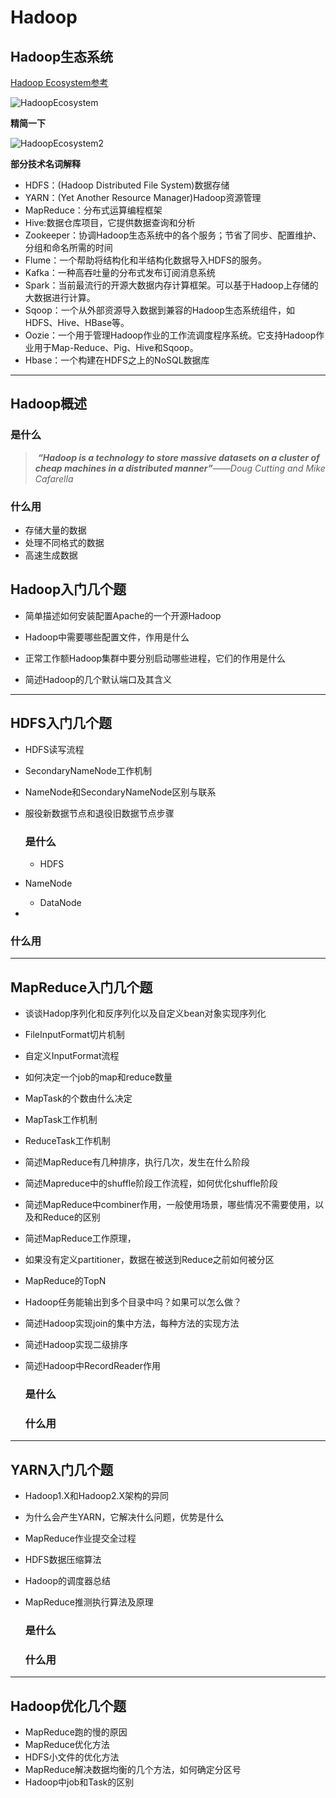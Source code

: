 # Hadoop

## Hadoop生态系统

[Hadoop Ecosystem参考](https://data-flair.training/blogs/hadoop-ecosystem/)

![HadoopEcosystem](G:\Git_Repository\BigData\Hadoop\assets\HadoopEcosystem.png)

**精简一下**

![HadoopEcosystem2](G:\Git_Repository\BigData\Hadoop\assets\HadoopEcosystem2-1560416832172.png)

**部分技术名词解释** 

- HDFS：(Hadoop Distributed File System)数据存储
- YARN：(Yet Another Resource Manager)Hadoop资源管理
- MapReduce：分布式运算编程框架
- Hive:数据仓库项目，它提供数据查询和分析
- Zookeeper：协调Hadoop生态系统中的各个服务；节省了同步、配置维护、分组和命名所需的时间
- Flume：一个帮助将结构化和半结构化数据导入HDFS的服务。
- Kafka：一种高吞吐量的分布式发布订阅消息系统
- Spark：当前最流行的开源大数据内存计算框架。可以基于Hadoop上存储的大数据进行计算。
- Sqoop：一个从外部资源导入数据到兼容的Hadoop生态系统组件，如HDFS、Hive、HBase等。
- Oozie：一个用于管理Hadoop作业的工作流调度程序系统。它支持Hadoop作业用于Map-Reduce、Pig、Hive和Sqoop。
- Hbase：一个构建在HDFS之上的NoSQL数据库

------

  ## Hadoop概述

  ### 	是什么
> ​	***“Hadoop is a technology to store massive datasets on a cluster of cheap machines in a distributed manner”***——*Doug Cutting and Mike Cafarella*

  ### 	什么用

- 存储大量的数据
- 处理不同格式的数据
- 高速生成数据

## Hadoop入门几个题

- 简单描述如何安装配置Apache的一个开源Hadoop

- Hadoop中需要哪些配置文件，作用是什么

- 正常工作额Hadoop集群中要分别启动哪些进程，它们的作用是什么

- 简述Hadoop的几个默认端口及其含义

-----

## HDFS入门几个题

- HDFS读写流程

- SecondaryNameNode工作机制

- NameNode和SecondaryNameNode区别与联系

- 服役新数据节点和退役旧数据节点步骤

  ### 是什么

  - HDFS
- NameNode
  - DataNode
- 
  
  ### 什么用
  
  

------


## MapReduce入门几个题

- 谈谈Hadop序列化和反序列化以及自定义bean对象实现序列化

- FileInputFormat切片机制

- 自定义InputFormat流程

- 如何决定一个job的map和reduce数量

- MapTask的个数由什么决定

- MapTask工作机制

- ReduceTask工作机制

- 简述MapReduce有几种排序，执行几次，发生在什么阶段

- 简述Mapreduce中的shuffle阶段工作流程，如何优化shuffle阶段

- 简述MapReduce中combiner作用，一般使用场景，哪些情况不需要使用，以及和Reduce的区别

- 简述MapReduce工作原理，

- 如果没有定义partitioner，数据在被送到Reduce之前如何被分区

- MapReduce的TopN

- Hadoop任务能输出到多个目录中吗？如果可以怎么做？

- 简述Hadoop实现join的集中方法，每种方法的实现方法

- 简述Hadoop实现二级排序

- 简述Hadoop中RecordReader作用

  ### 是什么

  ### 什么用

------

## YARN入门几个题

- Hadoop1.X和Hadoop2.X架构的异同

- 为什么会产生YARN，它解决什么问题，优势是什么

- MapReduce作业提交全过程

- HDFS数据压缩算法

- Hadoop的调度器总结

- MapReduce推测执行算法及原理

  ### 是什么

  ### 什么用

  

----
## Hadoop优化几个题
- MapReduce跑的慢的原因
- MapReduce优化方法
- HDFS小文件的优化方法
- MapReduce解决数据均衡的几个方法，如何确定分区号
- Hadoop中job和Task的区别

